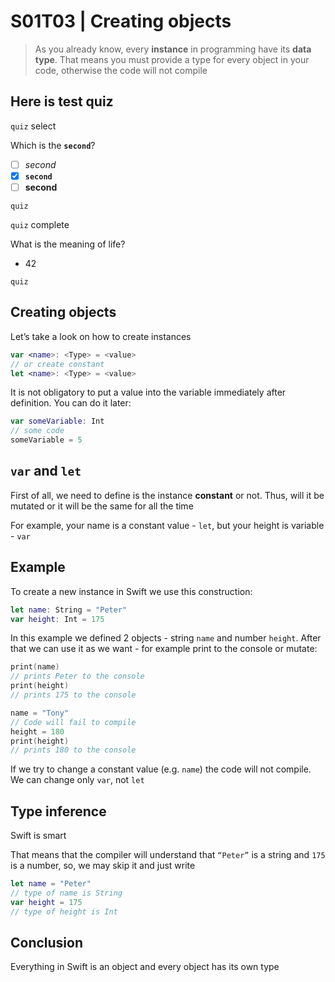 # S01T03 | Creating objects

> As you already know, every **instance** in programming have its **data type**. That means you must provide a type for every object in your code, otherwise the code will not compile
> 

## Here is test quiz

`quiz` select

Which is the **`second`**?
- [ ] _second_
- [x] **`second`**
- [ ] **second**

`quiz`

`quiz` complete

What is the meaning of life?

- 42

`quiz`

## Creating objects

Let’s take a look on how to create instances

```swift
var <name>: <Type> = <value>
// or create constant
let <name>: <Type> = <value>
```

It is not obligatory to put a value into the variable immediately after definition. You can do it later:

```swift
var someVariable: Int
// some code
someVariable = 5
```

## `var` and `let`

First of all, we need to define is the instance **constant** or not. Thus, will it be mutated or it will be the same for all the time

For example, your name is a constant value - `let`, but your height is variable - `var`

## Example

To create a new instance in Swift we use this construction:

```swift
let name: String = "Peter"
var height: Int = 175
```

In this example we defined 2 objects - string `name` and number `height`. After that we can use it as we want - for example print to the console or mutate:

```swift
print(name)
// prints Peter to the console
print(height)
// prints 175 to the console

name = "Tony"
// Code will fail to compile
height = 180
print(height)
// prints 180 to the console
```

If we try to change a constant value (e.g. `name`) the code will not compile. We can change only `var`, not `let`

## Type inference

Swift is smart

That means that the compiler will understand that `“Peter”` is a string and `175` is a number, so, we may skip it and just write

```swift
let name = "Peter"
// type of name is String
var height = 175
// type of height is Int
```

## Conclusion

Everything in Swift is an object and every object has its own type

